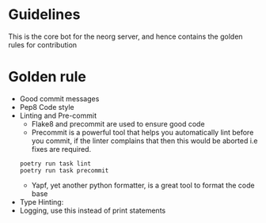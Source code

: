 # Guidelines
This is the core bot for the neorg server, and hence contains the golden rules for contribution

# Golden rule
  - Good commit messages
  - Pep8 Code style
  - Linting and Pre-commit
      - Flake8 and precommit are used to ensure good code
      - Precommit is a powerful tool that helps you automatically lint before you commit, if the linter complains that
      then this would be aborted i.e fixes are required.
      ```
      poetry run task lint
      poetry run task precommit
      ```
      - Yapf, yet another python formatter, is a great tool to format the code base
  - Type Hinting:
  - Logging, use this instead  of print statements
